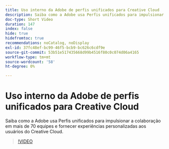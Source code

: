 ```yaml
---
title: Uso interno da Adobe de perfis unificados para Creative Cloud
description: Saiba como a Adobe usa Perfis unificados para impulsionar a colaboração em mais de 70 equipes e fornecer experiências personalizadas aos usuários do Creative Cloud.
doc-type: Short Video
duration: 147
index: false
hide: true
hidefromtoc: true
recommendations: noCatalog, noDisplay
exl-id: 37fc48ef-bc99-46f5-bcb9-bc626c6cdf9e
source-git-commit: 53b51e517435668d99b4516f80c0c074d06a4165
workflow-type: tm+mt
source-wordcount: '58'
ht-degree: 0%

---
```


# Uso interno da Adobe de perfis unificados para Creative Cloud

Saiba como a Adobe usa Perfis unificados para impulsionar a colaboração em mais de 70 equipes e fornecer experiências personalizadas aos usuários do Creative Cloud.

<!-- 62_S655_3442541_146_adobes-internal-use-of-unified-profiles-for-creative-cloud -->
>[!VIDEO](https://video.tv.adobe.com/v/3458283/?learn=on&enablevpops=true)
